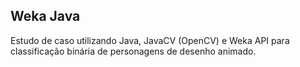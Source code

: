 ## Weka Java

Estudo de caso utilizando Java, JavaCV (OpenCV) e Weka API para classificação binária de personagens de desenho animado.